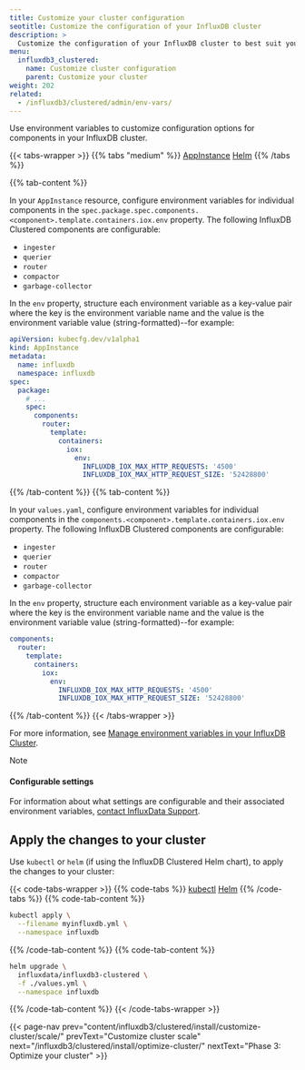 ```yaml
---
title: Customize your cluster configuration
seotitle: Customize the configuration of your InfluxDB cluster
description: >
  Customize the configuration of your InfluxDB cluster to best suit your workload.
menu:
  influxdb3_clustered:
    name: Customize cluster configuration
    parent: Customize your cluster
weight: 202
related:
  - /influxdb3/clustered/admin/env-vars/
---
```


Use environment variables to customize configuration options for components in
your InfluxDB cluster.

{{< tabs-wrapper >}}
{{% tabs "medium" %}}
[AppInstance](#)
[Helm](#)
{{% /tabs %}}

{{% tab-content %}}

<!----------------------------- BEGIN APPINSTANCE ----------------------------->

In your `AppInstance` resource, configure environment variables for individual
components in the
`spec.package.spec.components.<component>.template.containers.iox.env` property.
The following InfluxDB Clustered components are configurable:

- `ingester`
- `querier`
- `router`
- `compactor`
- `garbage-collector`

In the `env` property, structure each environment variable as a key-value pair
where the key is the environment variable name and the value is the environment
variable value (string-formatted)--for example:

```yaml
apiVersion: kubecfg.dev/v1alpha1
kind: AppInstance
metadata:
  name: influxdb
  namespace: influxdb
spec:
  package:
    # ...
    spec:
      components:
        router:
          template:
            containers:
              iox:
                env:
                  INFLUXDB_IOX_MAX_HTTP_REQUESTS: '4500'
                  INFLUXDB_IOX_MAX_HTTP_REQUEST_SIZE: '52428800'
```

<!------------------------------ END APPINSTANCE ------------------------------>

{{% /tab-content %}}
{{% tab-content %}}

<!--------------------------------- BEGIN HELM -------------------------------->

In your `values.yaml`, configure environment variables for individual components
in the `components.<component>.template.containers.iox.env` property.
The following InfluxDB Clustered components are configurable:

- `ingester`
- `querier`
- `router`
- `compactor`
- `garbage-collector`

In the `env` property, structure each environment variable as a key-value pair
where the key is the environment variable name and the value is the environment
variable value (string-formatted)--for example:

```yaml
components:
  router:
    template:
      containers:
        iox:
          env:
            INFLUXDB_IOX_MAX_HTTP_REQUESTS: '4500'
            INFLUXDB_IOX_MAX_HTTP_REQUEST_SIZE: '52428800'
```

<!---------------------------------- END HELM --------------------------------->
{{% /tab-content %}}
{{< /tabs-wrapper >}}

For more information, see
[Manage environment variables in your InfluxDB Cluster](/influxdb3/clustered/admin/env-vars/).

> [!Note]
> #### Configurable settings
> 
> For information about what settings are configurable and their associated
> environment variables, [contact InfluxData Support](https://support.influxdata.com).

<!-- 

TODO: We need to get a list of what environment variables users can modify and
what each does. This section should show examples of how to set the environment
variables, but point to the master list somewhere in the reference section.

-->

## Apply the changes to your cluster

Use `kubectl` or `helm` (if using the InfluxDB Clustered Helm chart), to apply
the changes to your cluster:

{{< code-tabs-wrapper >}}
{{% code-tabs %}}
[kubectl](#)
[Helm](#)
{{% /code-tabs %}}
{{% code-tab-content %}}
<!-- pytest.mark.skip -->

```bash
kubectl apply \
  --filename myinfluxdb.yml \
  --namespace influxdb
```
{{% /code-tab-content %}}
{{% code-tab-content %}}
<!-- pytest.mark.skip -->

```bash
helm upgrade \
  influxdata/influxdb3-clustered \
  -f ./values.yml \
  --namespace influxdb
```
{{% /code-tab-content %}}
{{< /code-tabs-wrapper >}}

{{< page-nav prev="content/influxdb3/clustered/install/customize-cluster/scale/" prevText="Customize cluster scale" next="/influxdb3/clustered/install/optimize-cluster/" nextText="Phase 3: Optimize your cluster" >}}

